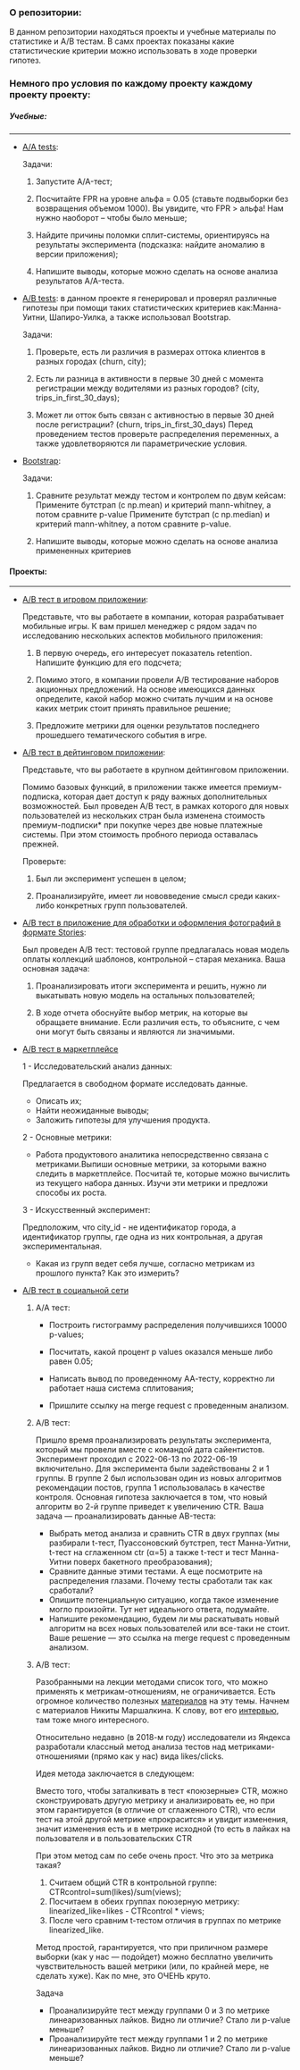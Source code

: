 ### О репозитории:

В данном репозитории находяться проекты и учебные материалы по статистике и A/B тестам. В самх проектах показаны какие статистические критерии можно использовать в ходе проверки гипотез.

### Немного про условия по каждому проекту каждому проекту проекту:

##### Учебные:
____

- [A/A tests](https://github.com/0n1xx/AB_tests/blob/main/Studies/AA_tests/aa_studies.ipynb): 

  Задачи:
  1. Запустите A/A-тест;
  
  2. Посчитайте FPR на уровне альфа = 0.05 (ставьте подвыборки без возвращения объемом 1000). Вы увидите, что FPR > альфа! Нам нужно наоборот – чтобы было меньше;
  
  3. Найдите причины поломки сплит-системы, ориентируясь на результаты эксперимента (подсказка: найдите аномалию в версии приложения);
  
  4. Напишите выводы, которые можно сделать на основе анализа результатов A/A-теста.


- [A/B tests](https://github.com/0n1xx/AB_tests/blob/main/Studies/AB_tests/ab_studies.ipynb): в данном проекте я генерировал и проверял различные гипотезы при помощи таких статистических критериев как:Манна-Уитни, Шапиро-Уилка, а также использовал Bootstrap.

  Задачи:

  1. Проверьте, есть ли различия в размерах оттока клиентов в разных городах (churn, city);
  
  2. Есть ли разница в активности в первые 30 дней с момента регистрации между водителями из разных городов? (city, trips_in_first_30_days);
  
  3. Может ли отток быть связан с активностью в первые 30 дней после регистрации? (churn, trips_in_first_30_days)
  Перед проведением тестов проверьте распределения переменных, а также удовлетворяются ли параметрические условия.


- [Bootstrap](https://github.com/0n1xx/AB_tests/blob/main/Studies/Intro_boostrap/bootstrap_studies.ipynb):

  Задачи:
  1. Сравните результат между тестом и контролем по двум кейсам:
    Примените бутстрап (с np.mean) и критерий mann-whitney, а потом сравните p-value
    Примените бутстрап (с np.median) и критерий mann-whitney, а потом сравните p-value.
    
  2. Напишите выводы, которые можно сделать на основе анализа примененных критериев


#### Проекты:
____

- [A/B тест в игровом приложении](https://github.com/0n1xx/AB_tests/blob/main/Projects/AB_test_game_app/retention_ab_test.ipynb):

  Представьте, что вы работаете в компании, которая разрабатывает мобильные игры. К вам пришел менеджер с рядом задач по исследованию нескольких аспектов мобильного приложения:

  1. В первую очередь, его интересует показатель retention. Напишите функцию для его подсчета;
  
  2. Помимо этого, в компании провели A/B тестирование наборов акционных предложений. На основе имеющихся данных определите, какой набор можно считать лучшим и на основе каких метрик стоит принять правильное решение;
  
  3. Предложите метрики для оценки результатов последнего прошедшего тематического события в игре.


- [A/B тест в дейтинговом приложении](https://github.com/0n1xx/AB_tests/blob/main/Projects/AB_test_dating_app/ab_test.ipynb):

  Представьте, что вы работаете в крупном дейтинговом приложении.

  Помимо базовых функций, в приложении также имеется премиум-подписка, которая дает доступ к ряду важных дополнительных возможностей. Был проведен A/B тест, в рамках которого для новых пользователей из нескольких стран была изменена стоимость премиум-подписки* при покупке через две новые платежные системы. При этом стоимость пробного периода оставалась прежней.

  Проверьте:

  1. Был ли эксперимент успешен в целом;
  
  2. Проанализируйте, имеет ли нововведение смысл среди каких-либо конкретных групп пользователей.


- [A/B тест в приложение для обработки и оформления фотографий в формате Stories](https://github.com/0n1xx/AB_tests/blob/main/Projects/AB_test_photo_app/ab_test.ipynb):

  Был проведен A/B тест: тестовой группе предлагалась новая модель оплаты коллекций шаблонов, контрольной – старая механика. Ваша основная задача: 

  1. Проанализировать итоги эксперимента и решить, нужно ли выкатывать новую модель на остальных пользователей;

  2. В ходе отчета обоснуйте выбор метрик, на которые вы обращаете внимание. Если различия есть, то объясните, с чем они могут быть связаны и являются ли значимыми.

- [A/B тест в маркетплейсе](https://github.com/0n1xx/AB_tests/blob/main/Projects/AB_test_marketplace/ab_marketplace.ipynb)

  1 - Исследовательский анализ данных:
  
  Предлагается в свободном формате исследовать данные.
  - Описать их;
  - Найти неожиданные выводы;
  - Заложить гипотезы для улучшения продукта.

  2 - Основные метрики:
  
  - Работа продуктового аналитика непосредственно связана с метриками.Выпиши основные метрики, за которыми важно следить в маркетплейсе. Посчитай те, которые можно вычислить из текущего набора данных. Изучи эти метрики и предложи способы их роста.

  3 - Искусственный эксперимент:
  
  Предположим, что city_id - не идентификатор города, а идентификатор группы, где одна из них контрольная, а другая экспериментальная.

  - Какая из групп ведет себя лучше, согласно метрикам из прошлого пункта? Как это измерить?
  
 
 - [A/B тест в социальной сети](https://github.com/0n1xx/AB_tests/blob/main/Projects/AB_social_network/code.ipynb)
  
    1. A/A тест:
  
        -  Построить гистограмму распределения получившихся 10000 p-values;

        - Посчитать, какой процент p values оказался меньше либо равен 0.05;

        - Написать вывод по проведенному АА-тесту, корректно ли работает наша система сплитования;

        - Пришлите ссылку на merge request c проведенным анализом.

    
    2. A/B тест: 
    
        Пришло время проанализировать результаты эксперимента, который мы провели вместе с командой дата сайентистов. Эксперимент проходил с 2022-06-13 по 2022-06-19 включительно. Для эксперимента были задействованы 2 и 1 группы. В группе 2 был использован один из новых алгоритмов рекомендации постов, группа 1 использовалась в качестве контроля. Основная гипотеза заключается в том, что новый алгоритм во 2-й группе приведет к увеличению CTR. 
        Ваша задача — проанализировать данные АB-теста:
        - Выбрать метод анализа и сравнить CTR в двух группах (мы разбирали t-тест, Пуассоновский бутстреп, тест Манна-Уитни, t-тест на сглаженном ctr (α=5) а также t-тест и тест Манна-Уитни поверх бакетного преобразования);
        - Сравните данные этими тестами. А еще посмотрите на распределения глазами. Почему тесты сработали так как сработали? 
        - Опишите потенциальную ситуацию, когда такое изменение могло произойти. Тут нет идеального ответа, подумайте.
        - Напишите рекомендацию, будем ли мы раскатывать новый алгоритм на всех новых пользователей или все-таки не стоит.
        Ваше решение — это ссылка на merge request с проведенным анализом.
   
   3. A/B тест:
  
      Разобранными на лекции методами список того, что можно применять к метрикам-отношениям, не ограничивается. Есть огромное количество полезных [материалов](https://vkteam.medium.com/practitioners-guide-to-statistical-tests-ed2d580ef04f#d2d3) на эту темы. Начнем с материалов Никиты Маршалкина. К слову, вот его [интервью](https://www.youtube.com/watch?v=gljfGAkgX_o&t=19s), там тоже много интересного.

      Относительно недавно (в 2018-м году) исследователи из Яндекса разработали классный метод анализа тестов над метриками-отношениями
      (прямо как у нас) вида likes/clicks.

      Идея метода заключается в следующем:

      Вместо того, чтобы заталкивать в тест «поюзерные» CTR, можно сконструировать другую метрику и анализировать ее, но при этом гарантируется (в отличие от сглаженного CTR), что если тест на этой другой метрике «прокрасится» и увидит изменения, значит изменения есть и в метрике исходной (то есть в лайках на пользователя и в пользовательских CTR

      При этом метод сам по себе очень прост. Что это за метрика такая?

      1. Считаем общий CTR в контрольной группе: CTRcontrol=sum(likes)/sum(views);
      2. Посчитаем в обеих группах поюзерную метрику: linearized_like=likes - CTRcontrol * views;
      3. После чего сравним  t-тестом отличия в группах по метрике linearized_like.

      Метод простой, гарантируется, что при приличном размере выборки (как у нас — подойдет) можно бесплатно увеличить чувствительность вашей метрики (или, по крайней мере, не сделать хуже). Как по мне, это ОЧЕНЬ круто.

      Задача

      - Проанализируйте тест между группами 0 и 3 по метрике линеаризованных лайков. Видно ли отличие? Стало ли p-value меньше?
      - Проанализируйте тест между группами 1 и 2 по метрике линеаризованных лайков. Видно ли отличие? Стало ли p-value меньше?
